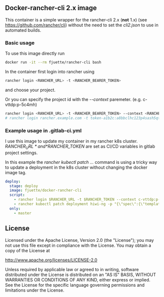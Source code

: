 ## Docker-rancher-cli 2.x image

This container is a simple wrapper for the rancher-cli 2.x (**not** 1.x) (see https://github.com/rancher/cli) 
without the need to set the *cli2.json* to use in automated builds. 

### Basic usage

To use this image directly run
```bash
docker run -it --rm fjuette/rancher-cli bash
```

In the container first login into rancher using
```bash
rancher login <RANCHER_URL> -t <RANCHER_BEARER_TOKEN>
```
and choose your project.

Or you can specify the project id with the *--context* paremeter. (e.g. c-vttdp:p-5c4mh)
```bash
rancher login <RANCHER_URL> -t <RANCHER_BEARER_TOKEN> --context <RANCHER_CONTEXT>
# rancher login rancher.example.com -t token-a1b2c:a8bbclhc123p4sash5qtavxrx76bjp7srwk99b7ph8q132cbt5rjc8 --context c-vttdp:p-1a2bc
```

### Example usage in .gitlab-ci.yml

I use this image to update my container in my rancher k8s cluster.
*$RANCHER_URL* and *$RANCHER_TOKEN* are set as CI/CD variables in gitlab project settings.

In this example the *rancher kubectl patch ...* command is using a tricky way to update a deployment in the k8s cluster without changing the docker image tag.

```yaml
deploy:
  stage: deploy
  image: fjuette/docker-rancher-cli
  script:
    - rancher login $RANCHER_URL -t $RANCHER_TOKEN --context c-vttdp:p-1a2bc
    - rancher kubectl patch deployment hiwi-ng -p "{\"spec\":{\"template\":{\"metadata\":{\"labels\":{\"date\":\"`date +'%s'`\"}}}}}"
  only:
    - master
```

## License 

Licensed under the Apache License, Version 2.0 (the "License"); you may not use this file except in compliance with the License. You may obtain a copy of the License at

http://www.apache.org/licenses/LICENSE-2.0

Unless required by applicable law or agreed to in writing, software distributed under the License is distributed on an "AS IS" BASIS, WITHOUT WARRANTIES OR CONDITIONS OF ANY KIND, either express or implied. See the License for the specific language governing permissions and limitations under the License.